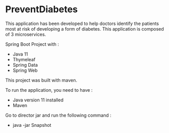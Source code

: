 # PreventDiabetes
This application has been developed to help doctors identify the patients most at risk of developing a form of diabetes.
This application is composed of 3 microservices.

Spring Boot Project with :

 - Java 11
 - Thymeleaf
 - Spring Data
 - Spring Web

This project was built with maven.

To run the application, you need to have :

 - Java version 11 installed
 - Maven

Go to director jar and run the following command :
 - java -jar Snapshot

